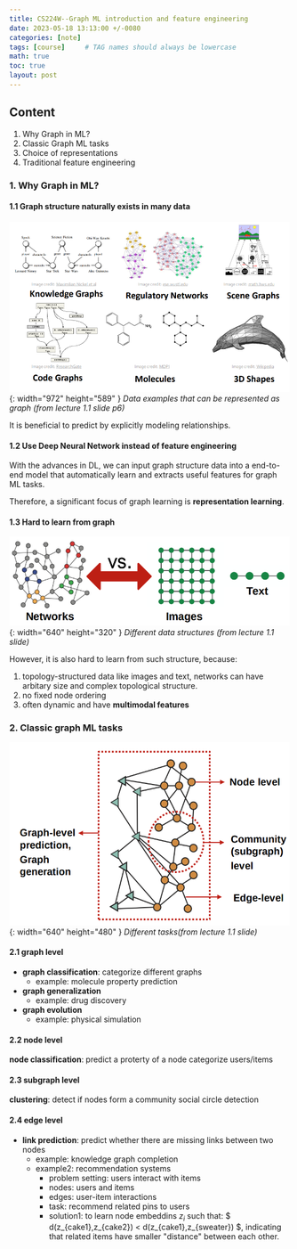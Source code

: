 ```yaml
---
title: CS224W--Graph ML introduction and feature engineering
date: 2023-05-18 13:13:00 +/-0080
categories: [note]
tags: [course]     # TAG names should always be lowercase
math: true
toc: true
layout: post
---
```


## Content
1. Why Graph in ML?
2. Classic Graph ML tasks
3. Choice of representations
4. Traditional feature engineering

### 1. Why Graph in ML?

#### 1.1 Graph structure naturally exists in many data
![Desktop View](/assets/img/post/2023-05-18-data-as-graphs-eg.png){: width="972" height="589" }
_Data examples that can be represented as graph (from lecture 1.1 slide p6)_

It is beneficial to predict by explicitly modeling relationships.

#### 1.2 Use Deep Neural Network instead of feature engineering
With the advances in DL, we can input graph structure data into a end-to-end model that automatically learn and extracts useful features for graph ML tasks.

Therefore, a significant focus of graph learning is **representation learning**.

#### 1.3 Hard to learn from graph

![Desktop View](/assets/img/post/2023-05-18-data-structure-compare.png){: width="640" height="320" }
_Different data structures (from lecture 1.1 slide)_

However, it is also hard to learn from such structure, because:

1. topology-structured data like images and text, networks can have arbitary size and complex topological structure.
2. no fixed node ordering
3. often dynamic and have **multimodal features**

### 2. Classic graph ML tasks

![Desktop View](/assets/img/post/2023-05-18-task-types.png){: width="640" height="480" }
_Different tasks(from lecture 1.1 slide)_

#### 2.1 graph level
- **graph classification**: categorize different graphs
  + example: molecule property prediction
- **graph generalization**
  + example: drug discovery
- **graph evolution**
  + example: physical simulation



#### 2.2 node level
**node classification**: predict a proterty of a node
categorize users/items


#### 2.3 subgraph level
**clustering**: detect if nodes form a community
social circle detection


#### 2.4 edge level
- **link prediction**: predict whether there are missing links between two nodes
  + example: knowledge graph completion
  + example2: recommendation systems
    * problem setting: users interact with items
    * nodes: users and items
    * edges: user-item interactions
    * task: recommend related pins to users
    * solution1: to learn node embeddins $z_i$ such that: $ d(z_{cake1},z_{cake2}) < d(z_{cake1},z_{sweater}) $, indicating that related items have smaller "distance" between each other.









